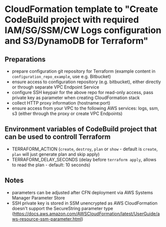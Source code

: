 # CloudFormation template to "Create CodeBuild project with required IAM/SG/SSM/CW Logs configuration and S3/DynamoDB for Terraform"

## Preparations
* prepare configuration git repository for Terraform (example content in `configuration_repo_example`, use e.g. Bitbucket)
* ensure access to configuration repository (e.g. bitbucket), either directly or through separate VPC Endpoint Service
* configure SSH keypair for the above repo for read-only access, pass private key as parameter when creating CloudFormation stack
* collect HTTP proxy information (hostname:port)
* ensure access from your VPC to the following AWS services: logs, ssm, s3 (either through the proxy or create VPC Endpoints)

## Environment variables of CodeBuild project that can be used to controll Terraform
* TERRAFORM_ACTION (`create`, `destroy`, `plan` or `show` - default is `create`, `plan` will just generate plan and skip apply)
* TERRAFORM_DELAY_SECONDS (delay before `terraform apply`, allows to read the plan - default: 10 seconds)

## Notes
* parameters can be adjusted after CFN deployment via AWS Systems Manager Parameter Store
* SSH private key is stored in SSM unencrypted as AWS CloudFormation doesn't support the SecureString parameter type (https://docs.aws.amazon.com/AWSCloudFormation/latest/UserGuide/aws-resource-ssm-parameter.html)
